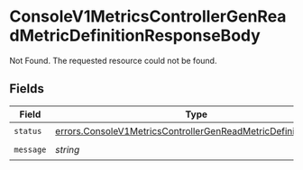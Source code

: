# ConsoleV1MetricsControllerGenReadMetricDefinitionResponseBody

Not Found. The requested resource could not be found.


## Fields

| Field                                                                                                                                            | Type                                                                                                                                             | Required                                                                                                                                         | Description                                                                                                                                      |
| ------------------------------------------------------------------------------------------------------------------------------------------------ | ------------------------------------------------------------------------------------------------------------------------------------------------ | ------------------------------------------------------------------------------------------------------------------------------------------------ | ------------------------------------------------------------------------------------------------------------------------------------------------ |
| `status`                                                                                                                                         | [errors.ConsoleV1MetricsControllerGenReadMetricDefinitionStatus](../../models/errors/consolev1metricscontrollergenreadmetricdefinitionstatus.md) | :heavy_check_mark:                                                                                                                               | N/A                                                                                                                                              |
| `message`                                                                                                                                        | *string*                                                                                                                                         | :heavy_check_mark:                                                                                                                               | N/A                                                                                                                                              |